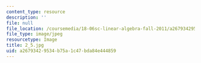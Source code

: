 ```yaml
---
content_type: resource
description: ''
file: null
file_location: /coursemedia/18-06sc-linear-algebra-fall-2011/a26793429534b75a1c47bda84e444859_2_5.jpg
file_type: image/jpeg
resourcetype: Image
title: 2_5.jpg
uid: a2679342-9534-b75a-1c47-bda84e444859
---
```

